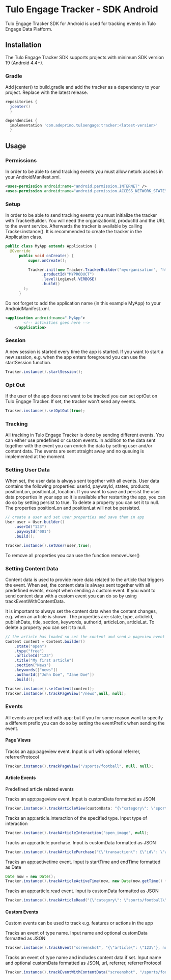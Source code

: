 # Tulo Engage Tracker - SDK Android
Tulo Engage Tracker SDK for Android is used for tracking events in Tulo Engage Data Platform.

## Installation
The Tulo Engage Tracker SDK supports projects with minimum SDK version 19 (Android 4.4+).
### Gradle

Add jcenter() to build.gradle and add the tracker as a dependency to your project. Replace <latest-version> with the latest release.

```groovy
repositories {
  jcenter()
  }
```

```groovy
dependencies {
  implementation 'com.adeprimo.tuloengage:tracker:<latest-version>'
  }
```

## Usage
### Permissions
In order to be able to send tracking events you must allow netork access in your AndroidManifest.xml.

```xml
<uses-permission android:name="android.permission.INTERNET" />
<uses-permission android:name="android.permission.ACCESS_NETWORK_STATE"/>
```
### Setup
In order to be able to send tracking events you must initialize the tracker with TrackerBuilder. You will need the organizationId, productId and the URL to the event service.
Afterwards the tracker is available by calling Tracker.instance().
It is recommended to create the tracker in the Application class.

```java
public class MyApp extends Application {
  @Override
      public void onCreate() {
          super.onCreate();

          Tracker.init(new Tracker.TrackerBuilder("myorganisation", "http://user-event-service.com/api/v1/events", this.getApplicationContext())
                .productId("MYPRODUCT")
                .level(LogLevel.VERBOSE)
                .build()
        );
      }
```
Do not forget to add the application name (in this example MyApp) to your AndroidManifest.xml.
```xml
<application android:name=".MyApp">
        <!-- activities goes here -->
    </application>
```

### Session
A new session is started every time the app is started. If you want to start a new session, e.g. when the app enters foreground you can use the startSession function.
```java
Tracker.instance().startSession();
```

### Opt Out
If the user of the app does not want to be tracked you can set optOut on Tulo Engage Tracker. If set, the tracker won't send any events.
```java
Tracker.instance().setOptOut(true);
```

### Tracking
All tracking in Tulo Engage Tracker is done by sending different events. You can either use predefined or custom events. In addition to the data sent together with the event you can enrich the data by setting user and/or content data. The events are sent straight away and no queuing is implemented at the moment.

### Setting User Data
When set, the user data is always sent together with all events. User data contains the following properties: userId, paywayId, states, products, positionLon, positionLat, location. If you want to save and persist the user data properties in your app so it is available after restarting the app, you can do so by setting persist to true. To delete a property you can set it to null. The properties positionLon and positionLat will not be persisted.
```java
// create a user and set user properties and save them in app
User user = User.builder()
    .userId("123")
    .paywayId("001")
    .build();

Tracker.instance().setUser(user,true);
```
To remove all properties you can use the function removeUser()

### Setting Content Data
Content data is used to provide more data related to the article that triggers the event. When set, the content data is always sent together with all predefined events, except when sending a custom event. If you want to send content data with a custom event you can do so by using trackEventWithContentData.

It is important to always set the content data when the content changes, e.g. when an article is shown. The properties are: state, type, articleId, publishDate, title, section, keywords, authorId, articleLon, articleLat. To delete a property you can set it to null.
```java
// the article has loaded so set the content and send a pageview event
Content content = Content.builder()
    .state("open")
    .type("free")
    .articleId("123")
    .title("My first article")
    .section("News")
    .keywords(["news"])
    .authorId(["John Doe", "Jane Doe"])
    .build();

Tracker.instance().setContent(content);
Tracker.instance().trackPageView("/news",null, null);
```
### Events
All events are prefixed with app: but if you for some reason want to specify a different prefix you can do so by setting the eventPrefix when sending the event.
#### Page Views
Tracks an app:pageview event. Input is url with optional referrer, referrerProtocol
```java
Tracker.instance().trackPageView("/sports/football", null, null);
```
#### Article Events
Predefined article related events

Tracks an app:pageview event. Input is customData formatted as JSON
```java
Tracker.instance().trackArticleView(customData: "{\"category\": \"sports/football\"}", null);
```
Tracks an app:article.interaction of the specified type. Input type of interaction
```java
Tracker.instance().trackArticleInteraction("open_image", null);
```
Tracks an app:article.purchase. Input is customData formatted as JSON
```java
Tracker.instance().trackArticlePurchase("{\"transaction\": {\"id\": \"abc123\",\"revenue\": \"99.90\"}}", null);
```
Tracks an app:activetime event. Input is startTime and endTime formatted as Date
```java
Date now = new Date();
Tracker.instance().trackArticleActiveTime(now, new Date(now.getTime() + 10000), null);
```
Tracks an app:article.read event. Input is customData formatted as JSON
```java
Tracker.instance().trackArticleRead("{\"category\": \"sports/football\"}", null);
```
#### Custom Events
Custom events can be used to track e.g. features or actions in the app

Tracks an event of type name. Input name and optional customData formatted as JSON
```java
Tracker.instance().trackEvent("screenshot", "{\"article\": \"123\"}, null);
```
Tracks an event of type name and includes content data if set. Input name and optional customData formatted as JSON, url, referrer, referrerProtocol
```java
Tracker.instance().trackEventWithContentData("screenshot", "/sports/football", null);
```
